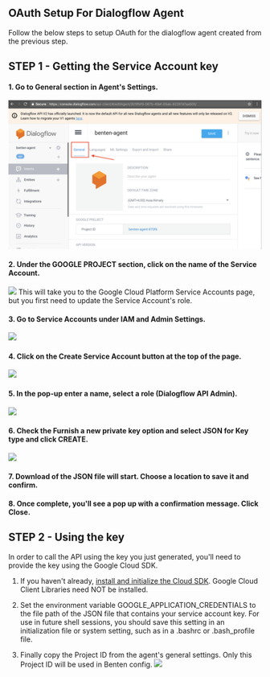 ## OAuth Setup For Dialogflow Agent

Follow the below steps to setup OAuth for the dialogflow agent created from the previous step.

## STEP 1 - Getting the Service Account key

#### 1. Go to General section in Agent's Settings.
![](https://raw.githubusercontent.com/DivakarUngatla/divakarungatla.github.io/master/benten/dialogflow-images/12settings2.png)

#### 2. Under the GOOGLE PROJECT section, click on the name of the Service Account.
![](https://ik.imagekit.io/sn5/1_bbBDnwUHX.png)
This will take you to the Google Cloud Platform Service Accounts page, but you first need to update the Service Account's role.

#### 3. Go to Service Accounts under IAM and Admin Settings.
![](https://ik.imagekit.io/sn5/2_0EWuXjTZOB.png)

#### 4. Click on the Create Service Account button at the top of the page.
![](https://ik.imagekit.io/sn5/3_K20HGNbTDE.png)

#### 5. In the pop-up enter a name, select a role (Dialogflow API Admin).
![](https://dialogflow.com/docs/images/references/api-reference-v2/authentication-002.png)

#### 6. Check the Furnish a new private key option and select JSON for Key type and click CREATE.
![](https://dialogflow.com/docs/images/references/api-reference-v2/authentication-003.png)

#### 7. Download of the JSON file will start. Choose a location to save it and confirm.

#### 8. Once complete, you'll see a pop up with a confirmation message. Click Close.


## STEP 2 - Using the key

In order to call the API using the key you just generated, you'll need to provide the key using the Google Cloud SDK.

1. If you haven't already, [install and initialize the Cloud SDK](https://cloud.google.com/sdk/docs/). Google Cloud Client Libraries need NOT be installed.

2. Set the environment variable GOOGLE_APPLICATION_CREDENTIALS to the file path of the JSON file that contains your service account key. For use in future shell sessions, you should save this setting in an initialization file or system setting, such as in a .bashrc or .bash_profile file.

3. Finally copy the Project ID from the agent's general settings. Only this Project ID will be used in Benten config.
![](https://ik.imagekit.io/sn5/Untitled_design_-8hN3lD56.png)